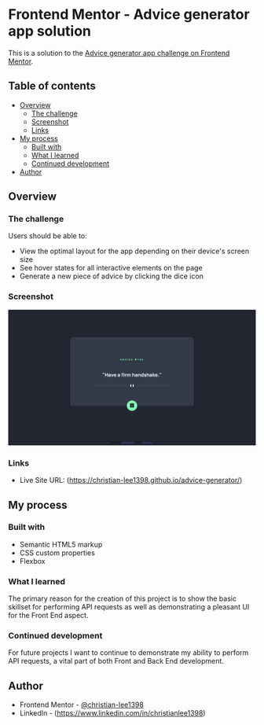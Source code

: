 # Frontend Mentor - Advice generator app solution

This is a solution to the [Advice generator app challenge on Frontend Mentor](https://www.frontendmentor.io/challenges/advice-generator-app-QdUG-13db).

## Table of contents

- [Overview](#overview)
  - [The challenge](#the-challenge)
  - [Screenshot](#screenshot)
  - [Links](#links)
- [My process](#my-process)
  - [Built with](#built-with)
  - [What I learned](#what-i-learned)
  - [Continued development](#continued-development)
- [Author](#author)


## Overview

### The challenge

Users should be able to:

- View the optimal layout for the app depending on their device's screen size
- See hover states for all interactive elements on the page
- Generate a new piece of advice by clicking the dice icon

### Screenshot

![](./images/screenshot.png)

### Links

- Live Site URL: (https://christian-lee1398.github.io/advice-generator/)

## My process

### Built with

- Semantic HTML5 markup
- CSS custom properties
- Flexbox


### What I learned

The primary reason for the creation of this project is to show the basic skillset for performing API requests as well as demonstrating a pleasant UI for the Front End aspect.


### Continued development

For future projects I want to continue to demonstrate my ability to perform API requests, a vital part of both Front and Back End development.


## Author

- Frontend Mentor - [@christian-lee1398](https://www.frontendmentor.io/profile/christian-lee1398)
- LinkedIn - (https://www.linkedin.com/in/christianlee1398)


